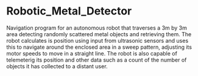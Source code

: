 # Robotic_Metal_Detector
Navigation program for an autonomous robot that traverses a 3m by 3m area detecting randomly scattered metal objects and retrieving them.
The robot calculates is position using input from ultrasonic sensors and uses this to navigate around the enclosed area in a sweep pattern, adjusting its motor speeds to move in a straight line.
The robot is also capable of telemeterig its position and other data such as a count of the number of objects it has collected to a distant user.
